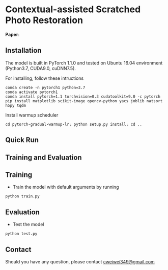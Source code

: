 
# Contextual-assisted Scratched Photo Restoration 


**Paper**: 



## Installation
The model is built in PyTorch 1.1.0 and tested on Ubuntu 16.04 environment (Python3.7, CUDA9.0, cuDNN7.5).

For installing, follow these intructions
```
conda create -n pytorch1 python=3.7
conda activate pytorch1
conda install pytorch=1.1 torchvision=0.3 cudatoolkit=9.0 -c pytorch
pip install matplotlib scikit-image opencv-python yacs joblib natsort h5py tqdm
```

Install warmup scheduler

```
cd pytorch-gradual-warmup-lr; python setup.py install; cd ..
```

## Quick Run

## Training and Evaluation

## Training

- Train the model with default arguments by running

```
python train.py
```


## Evaluation

- Test the model
```
python test.py
```


## Contact
Should you have any question, please contact cweiwei349@gmail.com
